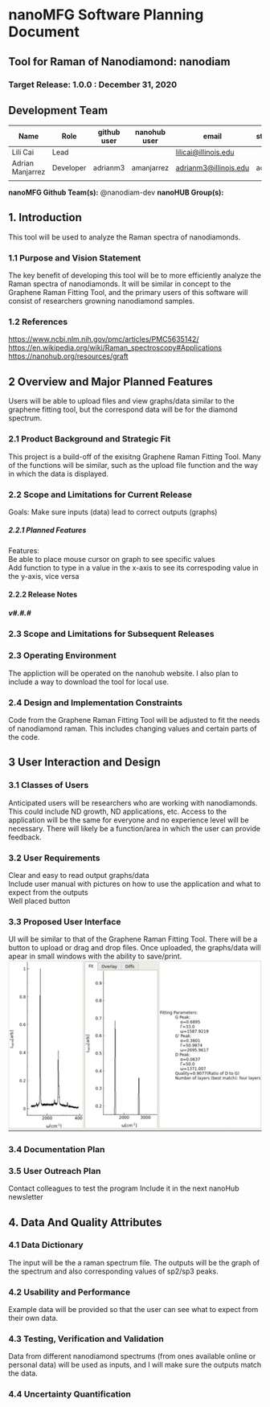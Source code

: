 # nanoMFG Software Planning Document
<!-- Replace text below with long title of project:short-name -->
## Tool for Raman of Nanodiamond: nanodiam
### Target Release: 1.0.0 : December 31, 2020

## Development Team
<!-- Complete table for all team members 
 roles: lead, developer, reviewer
 status: active, inactive
-->
Name | Role | github user | nanohub user | email | status
---|---|---|---|---|---
Lili Cai| Lead | | |lilicai@illinois.edu|
Adrian Manjarrez | Developer | adrianm3 | amanjarrez | adrianm3@illinois.edu | active
 |  |  |  |  | 

**nanoMFG Github Team(s):** @nanodiam-dev
**nanoHUB Group(s):**

## 1. Introduction
This tool will be used to analyze the Raman spectra of nanodiamonds.

### 1.1 Purpose and Vision Statement
<!-- Why are we building this tool?
What is the key benefit
How does it relate to existing tools and existing software?
How does it fit into the overall objectives for the nano **manufacturing** node?
Who will use this software?
-->
The key benefit of developing this tool will be to more efficiently analyze the Raman spectra of nanodiamonds. It will be similar in concept to the Graphene Raman Fitting Tool, and the primary users of this software will consist of researchers growning nanodiamond samples.



### 1.2 References
<!--List any documents or background material that are relevant.  Links are useful. For instance, a link to a wiki or readme page in the project repository, or link to a uploaded file (doc, pdf, ppt, etc.).-->
https://www.ncbi.nlm.nih.gov/pmc/articles/PMC5635142/  
https://en.wikipedia.org/wiki/Raman_spectroscopy#Applications  
https://nanohub.org/resources/graft

## 2 Overview and Major Planned Features
<!--Provide and overview characterising this proposed release.  Describe how users will interact with each proposed feature. Include a schematic/diagram to illustrate an overview of proposed software and achitecture componets for the project-->
Users will be able to upload files and view graphs/data similar to the graphene fitting tool, but the correspond data will be for the diamond spectrum.

### 2.1 Product Background and Strategic Fit
<!--Provide context for the proposed product.  Is this a completely new projects, or next version of an existing project? This can include a description of any contextual research, or the status of any existing prototype application.  If this SPD describes a component, describe its relationship to larger system. Can include diagrams.-->
This project is a build-off of the exisitng Graphene Raman Fitting Tool. Many of the functions will be similar, such as the upload file function and the way in which the data is displayed.

### 2.2 Scope and Limitations for Current Release
<!--List the all planned goals/features for this release.  These should be links to issues.  Add a new subsection for each release.  Equally important, document feature you explicity are not doing at this time-->
Goals:
Make sure inputs (data) lead to correct outputs (graphs)

##### 2.2.1 Planned Features
Features:  
Be able to place mouse cursor on graph to see specific values  
Add function to type in a value in the x-axis to see its correspoding value in the y-axis, vice versa

#### 2.2.2 Release Notes
##### v#.#.#

### 2.3 Scope and Limitations for Subsequent Releases
<!--Short summary of  future envisioned roadmap for subsequent efforts.-->

### 2.3 Operating Environment
<!--Describe the target environment.  Identify components or application that are needed.  Describe technical infrastructure need to support the application.-->
The appliction will be operated on the nanohub website. I also plan to include a way to download the tool for local use.  

### 2.4 Design and Implementation Constraints
<!--This could include pre-existing code that needs to be incorporated ,a certain programming language or toolkit and software dependencies.  Describe the origin and rationale for each constraint.-->
Code from the Graphene Raman Fitting Tool will be adjusted to fit the needs of nanodiamond raman. This includes changing values and certain parts of the code. 


## 3 User Interaction and Design

### 3.1 Classes of Users
<!--Identify classes (types) of users that you anticipate will use the product.  Provide any relevant context about each class that may influence how the product is used: 
The tasks the class of users will perform
Access and privilege level
Features used
Experience level
Type of interaction
Provide links to any user surveys, questionnaires, interviews, feedback or other relevant information.-->
Anticipated users will be researchers who are working with nanodiamonds. This could include ND growth, ND applications, etc. Access to the application will be the same for everyone and no experience level will be necessary. There will likely be a function/area in which the user can provide feedback. 
### 3.2 User Requirements
<!-- Provide a list of issue links to document the main set of user requirements to be satisfied by this release.  Use the user requirement template to draft thense issues.  A well written user requirement should be easy to justify (Rational) and should be testable.  List in order of priority as must have, should have or nice to have for each use case. -->
Clear and easy to read output graphs/data  
Include user manual with pictures on how to use the application and what to expect from the outputs  
Well placed button  

### 3.3 Proposed User Interface
<!--Could include drawn mockups, screenshots of prototypes, comparison to existing software and other descriptions.-->
UI will be similar to that of the Graphene Raman Fitting Tool. There will be a button to upload or drag and drop files. Once uploaded, the graphs/data will apear in small windows with the ability to save/print.  
<img alt = "Graphene Raman Fitting Tool Output" src = "https://github.com/nanoMFG/nanodiam/blob/adrianm3-patch-1/docs/fitting.PNG">

### 3.4 Documentation Plan
<!-- List planned documentation activities -->

### 3.5 User Outreach Plan
<!-- List upcoming activities designed to elicit user feedback and/or engage new users.  Use issues for activities that will be completed this iteration-->
Contact colleagues to test the program
Include it in the next nanoHub newsletter

## 4. Data And Quality Attributes

### 4.1 Data Dictionary
<!--Summarize inputs and outputs for the application.-->
The input will be the a raman spectrum file. The outputs will be the graph of the spectrum and also corresponding values of sp2/sp3 peaks.  

### 4.2 Usability and Performance
<!--Summarize usability requirements such as easy of adoption for new users (eg example data),  inline documentation, avoiding errors, efficient interaction, etc.  Describe performance expectations  and/or document challenges.  Note you can reference user requirements from above if needed. -->
Example data will be provided so that the user can see what to expect from their own data. 


### 4.3 Testing, Verification and Validation
<!--Describe What data is necessary to verify the basic functionality of the application.  Provide a testing plan that includes a list of issues for each planned activity.  Describe data sets that are needed to test validation.-->
Data from different nanodiamond spectrums (from ones available online or personal data) will be used as inputs, and I will make sure the outputs match the data.

### 4.4 Uncertainty Quantification
<!--Identify and document possible sources of uncertainty. Categorize with standard labels, such as parametric, structural, algorithmic, experimental, interpolation.
Develop a plan for measuring and documenting uncertainty, e.g., using forward propagation or inverse UQ, and showing it in the application, if applicable.-->
